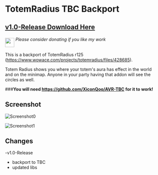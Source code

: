 # TotemRadius TBC Backport

## [v1.0-Release Download Here](https://github.com/XiconQoo/TotemRadius-TBC/releases/download/v1.0-Release/TotemRadius-TBC-v1.0-Release.zip)

###### <a target="_blank" rel="noopener noreferrer" href="https://www.paypal.me/xiconqoo/10"><img src="../readme-media/Paypal-Donate.png" height="30" style="margin-top:-30px;position:relative;top:20px;"></a> Please consider donating if you like my work

This is a backport of TotemRadius r125 (https://www.wowace.com/projects/totemradius/files/428685).

Totem Radius shows you where your totem's aura has effect in the world and on the minimap. Anyone in your party having that addon will see the circles as well.

###**You will need https://github.com/XiconQoo/AVR-TBC for it to work!**

## Screenshot

![Screenshot0](../readme-media/totemradius_sample0.jpg)

![Screenshot1](../readme-media/totemradius_sample1.jpg)

## Changes

-v1.0-Release

- backport to TBC
- updated libs
